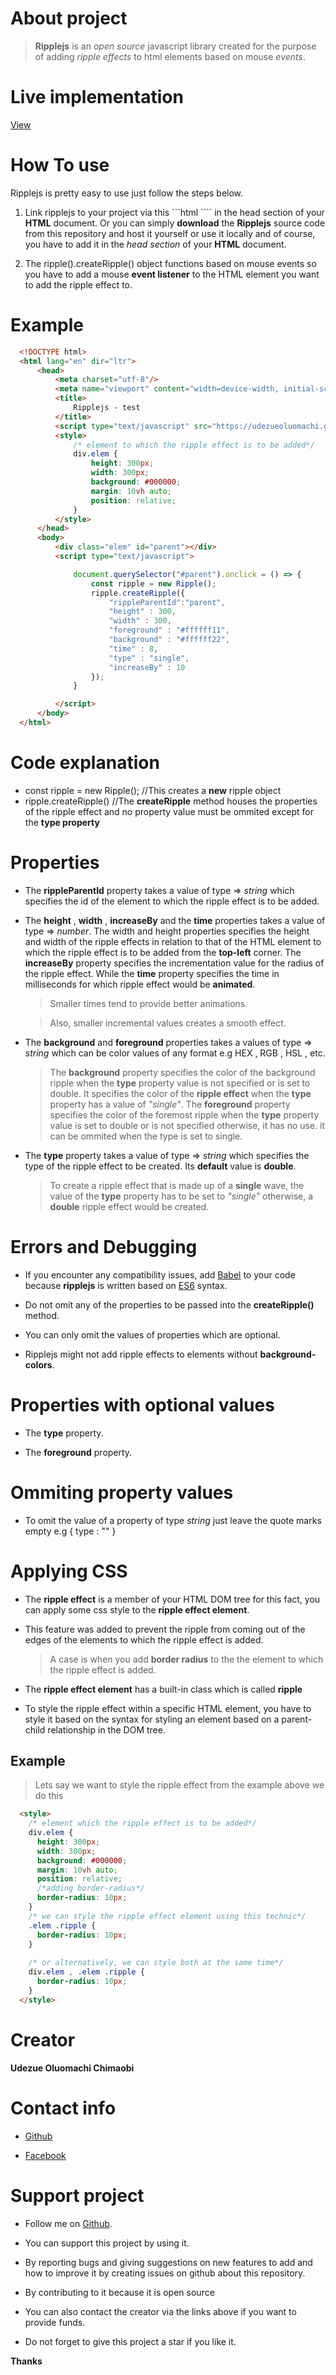 # About project
> **Ripplejs** is an _open source_ javascript library created for the purpose of adding _ripple effects_ to html elements based on mouse _events_.

# Live implementation
[View](https://udezueoluomachi.github.io/ripplejs/)

# How To use
Ripplejs is pretty easy to use just follow the steps below.

1. Link ripplejs to your project via this ```html <script type="text/javascript" src="https://udezueoluomachi.github.io/ripplejs/ripple.js" crossorigin="anonymous"></script>```` in the head section of your **HTML** document. Or you can simply **download** the **Ripplejs** source code from this repository and host it yourself or use it locally and of course, you have to add it in the _head section_ of your **HTML** document.

2. The ripple().createRipple() object functions based on mouse events so you have to add a mouse **event listener** to the HTML element you want to add the ripple effect to.

# Example
```html
  <!DOCTYPE html>
  <html lang="en" dir="ltr">
      <head>
          <meta charset="utf-8"/>
          <meta name="viewport" content="width=device-width, initial-scale=1.0"/>
          <title>
              Ripplejs - test
          </title>
          <script type="text/javascript" src="https://udezueoluomachi.github.io/ripplejs/ripple.js" crossorigin="anonymous"></script>
          <style>
              /* element to which the ripple effect is to be added*/
              div.elem {
                  height: 300px;
                  width: 300px;
                  background: #000000;
                  margin: 10vh auto;
                  position: relative;
              }
          </style>
      </head>
      <body>
          <div class="elem" id="parent"></div>
          <script type="text/javascript">

              document.querySelector("#parent").onclick = () => {
                  const ripple = new Ripple();
                  ripple.createRipple({
                      "rippleParentId":"parent",
                      "height" : 300,
                      "width" : 300,
                      "foreground" : "#ffffff11",
                      "background" : "#ffffff22",
                      "time" : 8,
                      "type" : "single",
                      "increaseBy" : 10
                  });
              }

          </script>
      </body>
  </html>
```

# Code explanation

* const ripple = new Ripple(); //This creates a **new** ripple object
* ripple.createRipple() //The **createRipple** method houses the properties of the ripple effect and no property value must be ommited except for the **type property**

# Properties

* The **rippleParentId** property takes a value of type => _string_ which specifies the id of the element to which the ripple effect is to be added.

* The **height** , **width** , **increaseBy** and the **time** properties takes a value of type => _number_. The width and height properties specifies the height and width of the ripple effects in relation to that of the HTML element to which the ripple effect is to be added from the **top-left** corner. The **increaseBy** property specifies the incrementation value for the radius of the ripple effect. While the **time** property specifies the time in milliseconds for which ripple effect would be **animated**.
  > Smaller times tend to provide better animations.
  
  > Also, smaller incremental values creates a smooth effect.

* The **background** and **foreground** properties takes a values of type => _string_ which can be color values of any format e.g HEX , RGB , HSL , etc.

  > The **background** property specifies the color of the background ripple when the **type** property value is not specified or is set to double. It specifies the color of the **ripple effect** when the **type** property has a value of _"single"_.
  > The **foreground** property specifies the color of the foremost ripple when the **type** property value is set to double or is not specified otherwise, it has no use. it can be ommited when the type is set to single.

* The **type** property takes a value of type => _string_ which specifies the type of the ripple effect to be created. Its **default** value is **double**.

  > To create a ripple effect that is made up of a **single** wave, the value of the **type** property has to be set to _"single"_ otherwise, a **double** ripple effect would be created.

# Errors and Debugging

* If you encounter any compatibility issues, add [Babel](https://google.com/search?how+to+add+javascript+babel+to+my+html+document+via+a+CDN+link) to your code because **ripplejs** is written based on [ES6](https://google.com/search?what+is+javascript+ES6) syntax.

* Do not omit any of the properties to be passed into the **createRipple()** method.

* You can only omit the values of properties which are optional.

* Ripplejs might not add ripple effects to elements without **background-colors**.

# Properties with optional values

* The **type** property.

* The **foreground** property.

# Ommiting property values

* To omit the value of a property of type _string_ just leave the quote marks empty
  e.g { type : "" }

# Applying CSS

* The **ripple effect** is a member of your HTML DOM tree for this fact, you can apply some css style to the **ripple effect element**.

* This feature was added to prevent the ripple from coming out of the edges of the elements to which the ripple effect is added.
  > A case is when you add **border radius** to the the element to which the ripple effect is added.

* The **ripple effect element** has a built-in class which is called **ripple**

* To style the ripple effect within a specific HTML element, you have to style it based on the syntax for styling  an element based on a parent-child relationship in the DOM tree.

## Example

> Lets say we want to style the ripple effect from the example above we do this
```html
  <style>
    /* element which the ripple effect is to be added*/
    div.elem {
      height: 300px;
      width: 300px;
      background: #000000;
      margin: 10vh auto;
      position: relative;
      /*adding border-radius*/
      border-radius: 10px;
    }
    /* we can style the ripple effect element using this technic*/
    .elem .ripple {
      border-radius: 10px;
    }
    
    /* or alternatively, we can style both at the same time*/
    div.elem , .elem .ripple {
      border-radius: 10px;
    }
  </style>
```

# Creator

**Udezue Oluomachi Chimaobi**
# Contact info

* [Github](https://www.github.com/udezueoluomachi)

* [Facebook](https://www.facebook.com/udezueoluomachi.chimaobi)

# Support project

* Follow me on [Github](https://www.github.com/udezueoluomachi).

* You can support this project by using it.

* By reporting bugs and giving suggestions on new features to add and how to improve it by creating issues on github about this repository.

* By contributing to it because it is open source

* You can also contact the creator via the links above if you want to provide funds.

* Do not forget to give this project a star if you like it.

**Thanks**